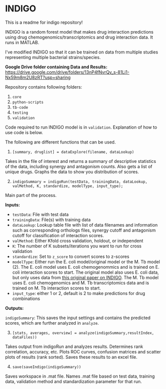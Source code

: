# INDIGO
This is a readme for indigo repository!

INDIGO is a random forest model that makes drug interaction predictions using drug chemogenomics/transcriptomics and drug interaction data. It runs in MATLAB.

I've modified INDIGO so that it can be trained on data from multiple studies representing multiple bacterial strains/species. 

**Google Drive folder containing Data and Results:** https://drive.google.com/drive/folders/13nP4fNvrQv_s-81Li1-Nx59m8m2U8zRT?usp=sharing

Repository contains following folders:

1. `core`
2. `python-scripts`
3. `tb-code`
4. `testing`
5. `validation`

Code required to run INDIGO model is in `validation`. Explanation of how to use code is below.

The following are different functions that can be used.

1. `[summary, druglist] = dataExplore(filename, dataLookup)`

Takes in the file of interest and returns a summary of descriptive statistics of the data, including synergy and antagonism counts. Also gets a list of unique drugs. Graphs the data to show you distribution of scores.

2. `indigoSummary = indigoRun(testData, trainingData, dataLookup, valMethod, K, standardize, modelType, input_type);`

Main part of the process. 

**Inputs:**

- `testData`: File with test data
- `trainingData`: File(s) with training data
- `dataLookup`: Lookup table file with list of data filenames and information such as corresponding orthologs files, synergy cutoff and antagonism cutoff for classification of interaction scores.
- `valMethod`: Either Kfold cross validation, holdout, or independent
- `K`: The number of K subsets/iterations you want to run for cross validation
- `standardize`: Set to `z_score` to convert scores to z-scores
- `modelType`: Either run the E. coli model/original model or the M. Tb model (2). The E. coli model uses E. coli chemogenommics and is trained on E. coli interaction scores to start. The original model also uses E. coli data, but only uses data from [this original paper on INDIGO](https://www.embopress.org/doi/full/10.15252/msb.20156777). The M. Tb model uses E. coli chemogenomics and M. Tb transcriptomics data and is trained on M. Tb interaction scores to start.
- `input_type`: either 1 or 2, default is 2 to make predictions for drug combinations

**Outputs:**

`indigoSummary`: This saves the input settings and contains the predicted scores, which are further analyzed in `analyze`.

3. `[stats, averages, overview] = analyze(indigoSummary,resultIndex, dataFiles))`

Takes output from indigoRun and analyzes results. Determines rank correlation, accuracy, etc. Plots ROC curves, confusion matrices and scatter plots of results (rank sorted). Saves these results to an excel file.

4. `save(saveIndigo(indigoSummary))`

Saves workspace in .mat file. Names .mat file based on test data, training data, validation method and standardization parameter for that run.
